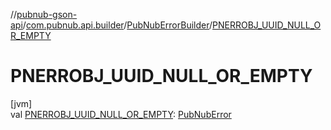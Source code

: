 //[pubnub-gson-api](../../../index.md)/[com.pubnub.api.builder](../index.md)/[PubNubErrorBuilder](index.md)/[PNERROBJ_UUID_NULL_OR_EMPTY](-p-n-e-r-r-o-b-j_-u-u-i-d_-n-u-l-l_-o-r_-e-m-p-t-y.md)

# PNERROBJ_UUID_NULL_OR_EMPTY

[jvm]\
val [PNERROBJ_UUID_NULL_OR_EMPTY](-p-n-e-r-r-o-b-j_-u-u-i-d_-n-u-l-l_-o-r_-e-m-p-t-y.md): [PubNubError](../../../../../pubnub-core/pubnub-core-api/pubnub-core-api/com.pubnub.api/-pub-nub-error/index.md)
